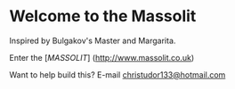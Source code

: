 # Welcome to the Massolit

Inspired by Bulgakov's Master and Margarita.

Enter the [*MASSOLIT*] (http://www.massolit.co.uk)

Want to help build this? E-mail christudor133@hotmail.com